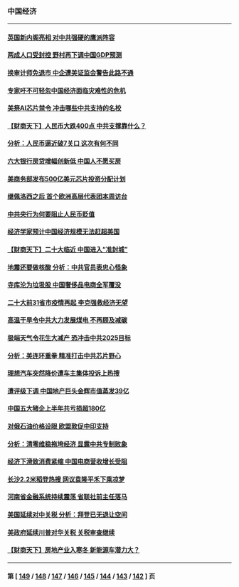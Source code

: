 ### 中国经济
---
#### [英国新内阁亮相 对中共强硬的鹰派阵容](../../pages/ncid283/n13819202.md) 
#### [两成人口受封控 野村再下调中国GDP预测](../../pages/ncid283/n13819163.md) 
#### [换审计师免退市 中企遭美证监会警告此路不通](../../pages/ncid283/n13818792.md) 
#### [专家吁不可轻忽中国经济面临灾难性的危机](../../pages/ncid283/n13818967.md) 
#### [美祭AI芯片禁令 冲击哪些中共支持的名校](../../pages/ncid283/n13818784.md) 
#### [【财商天下】人民币大跌400点 中共支撑靠什么？](../../pages/ncid283/n13818750.md) 
#### [分析：人民币逼近破7关口 这次有何不同](../../pages/ncid283/n13818747.md) 
#### [六大银行房贷增幅创新低 中国人不愿买房](../../pages/ncid283/n13818529.md) 
#### [美商务部发布500亿美元芯片投资分配计划](../../pages/ncid283/n13818517.md) 
#### [继佩洛西之后 首个欧洲高层代表团本周访台](../../pages/ncid283/n13818598.md) 
#### [中共央行为何要阻止人民币贬值](../../pages/ncid283/n13818383.md) 
#### [经济学家预计中国经济规模无法赶超美国](../../pages/ncid283/n13817987.md) 
#### [【财商天下】二十大临近 中国进入“准封城”](../../pages/ncid283/n13817986.md) 
#### [地震还要做核酸 分析：中共官员表忠心怪象](../../pages/ncid283/n13817939.md) 
#### [寺库沦为垃圾股 中国奢侈品电商全军覆没](../../pages/ncid283/n13817560.md) 
#### [二十大前31省市疫情再起 李克强救经济无望](../../pages/ncid283/n13817553.md) 
#### [高温干旱令中共大力发展煤电 不再顾及减碳](../../pages/ncid283/n13817445.md) 
#### [极端天气令花生大减产 恐冲击中共2025目标](../../pages/ncid283/n13817316.md) 
#### [分析：美连环重拳 精准打击中共芯片野心](../../pages/ncid283/n13817007.md) 
#### [理想汽车突然降价遭车主集体投诉上热搜](../../pages/ncid283/n13817026.md) 
#### [遭评级下调 中国地产巨头金辉市值蒸发39亿](../../pages/ncid283/n13816985.md) 
#### [中国五大猪企上半年共亏损超180亿](../../pages/ncid283/n13816979.md) 
#### [对俄石油价格设限 欧盟敦促中印支持](../../pages/ncid283/n13816883.md) 
#### [分析：清零维稳拖垮经济 显露中共专制败象](../../pages/ncid283/n13815059.md) 
#### [经济下滑致消费紧缩 中国电商营收增长受阻](../../pages/ncid283/n13816876.md) 
#### [长沙2.2米稻登热搜 网议袁隆平禾下乘凉梦](../../pages/ncid283/n13816688.md) 
#### [河南省金融系统持续震荡 省联社前主任落马](../../pages/ncid283/n13816673.md) 
#### [美国延续对中关税 分析：拜登已无退让空间](../../pages/ncid283/n13816637.md) 
#### [美政府延续川普对华关税 关税审查继续](../../pages/ncid283/n13816548.md) 
#### [【财商天下】房地产业入寒冬 新能源车潜力大？](../../pages/ncid283/n13816362.md) 

---
#### 第 [ [149](./149.md) / [148](./148.md) / [147](./147.md) / [146](./146.md) / [145](./145.md) / [144](./144.md) / [143](./143.md) / [142](./142.md) ] 页
